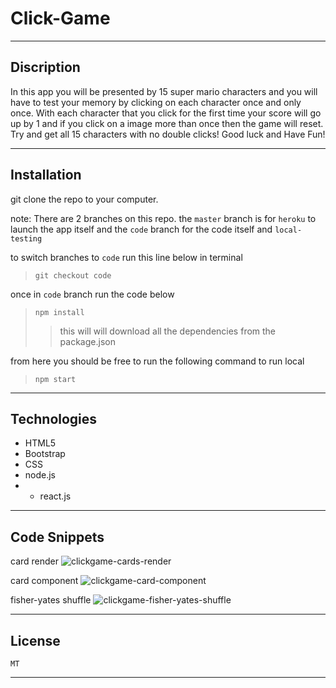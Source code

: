 # Click-Game
---

## Discription
In this app you will be presented by 15 super mario characters and you will have to test your memory by clicking on each character
once and only once. With each character that you click for the first time your score will go up by 1 and if you click on
a image more than once then the game will reset. Try and get all 15 characters with no double clicks! Good luck and Have Fun!

---

## Installation
git clone the repo to your computer.

note: There are 2 branches on this repo. the `master` branch is for `heroku` to launch the app itself and the `code` branch for the code itself and `local-testing` 

to switch branches to `code` run this line below in terminal

> `git checkout code`

once in `code` branch run the code below

> `npm install`
> > this will will download all the dependencies from the package.json

from here you should be free to run the following command to run local
> `npm start`


---

## Technologies 
- HTML5
- Bootstrap
- CSS
- node.js
- - react.js

---

## Code Snippets

card render
![clickgame-cards-render](https://user-images.githubusercontent.com/57015344/87860067-2fa06080-c8ef-11ea-8568-eaa9e288242b.png)

card component
![clickgame-card-component](https://user-images.githubusercontent.com/57015344/87860105-860d9f00-c8ef-11ea-93d4-7465b3b0675b.png)

fisher-yates shuffle
![clickgame-fisher-yates-shuffle](https://user-images.githubusercontent.com/57015344/87860106-87d76280-c8ef-11ea-9d55-809a11c6baad.png)


---

## License
    MT

---
